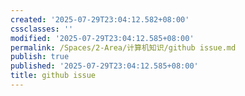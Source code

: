 ```yaml
---
created: '2025-07-29T23:04:12.582+08:00'
cssclasses: ''
modified: '2025-07-29T23:04:12.585+08:00'
permalink: /Spaces/2-Area/计算机知识/github issue.md
publish: true
published: '2025-07-29T23:04:12.585+08:00'
title: github issue
---
```


